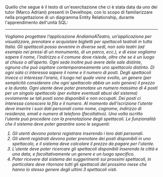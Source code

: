 Quello che segue è il testo di un'esercitazione che ci è stata data da uno dei tutor (Marco Adriani) presenti in Develhope, con lo scopo di familiarizzare nella progettazione di un diagramma Entity Relationship, durante l'apprendimento dell'unità SQL:

------------

<i>Vogliamo progettare l’applicazione AndiamoATeatro, un’applicazione per visualizzare, prenotare e
acquistare biglietti per spettacoli teatrali in tutta Italia.
Gli spettacoli posso avvenire in diverse sedi, non solo teatri (ad esempio nei pressi di un
monumento, di un parco, ecc.), e di esse vogliamo sapere il nome, l’indirizzo e il comune dove
risiede, oltre che se è un luogo al chiuso o all’aperto.
Ogni sede inoltre può avere delle sale distinte, ognuna che può ospitare contemporaneamente uno
spettacolo distinto. Di ogni sala ci interessa sapere il nome e il numero di posti. Degli spettacoli
invece ci interessa l’orario, il luogo nel quale viene svolto, un genere (per semplicità considerare
che ogni spettacolo abbia un solo genere) il prezzo e la durata.
Ogni utente deve poter prenotare un numero massimo di 4 posti per un singolo spettacolo (per
evitare eventuali abusi del sistema) ovviamente se tali posti sono disponibili e non occupati. Dei
posti ci interessa conoscere la fila e il numero.
Al momento dell’iscrizione l’utente deve inserire i suoi dati personali come nome, cognome,
indirizzo di residenza, email e numero di telefono (facoltativo). Una volta iscritto l’utente può
procedere con la prenotazione degli spettacoli.
Le funzionalità che il sistema deve poter garantire sono le seguenti:

1) Gli utenti devono potersi registrare inserendo i loro dati personali.
2) Gli utenti registrati devono poter prenotare dei posti disponibili in uno spettacolo, e il sistema
deve calcolare il prezzo da pagare per l’utente.
3) L’utente deve poter ricercare gli spettacoli disponibili inserendo la città e una data, e
facoltativamente un genere e un luogo specifico.
4) Poter ricevere dal sistema dei suggerimenti sui prossimi spettacoli, in particolare deve ritornare
tutti gli spettacoli del prossimo mese che hanno lo stesso genere degli ultimi 3 spettacoli visti.